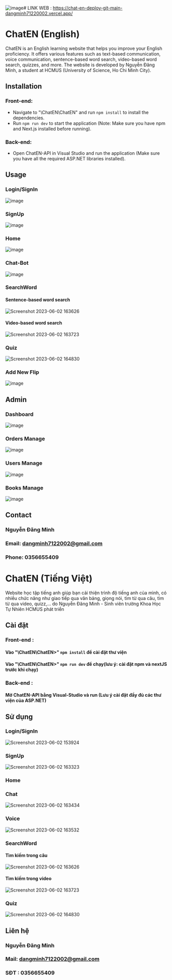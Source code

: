 ![image](https://github.com/dangminh712/ChatEN/assets/83014500/b68923e3-6d87-409b-8b44-cfc62305a8ec)# LINK WEB : https://chat-en-deploy-git-main-dangminh71220002.vercel.app/
# ChatEN (English)

ChatEN is an English learning website that helps you improve your English proficiency. It offers various features such as text-based communication, voice communication, sentence-based word search, video-based word search, quizzes, and more. The website is developed by Nguyễn Đăng Minh, a student at HCMUS (University of Science, Ho Chi Minh City).

## Installation
### Front-end:
- Navigate to "\ChatEN\ChatEN" and run `npm install` to install the dependencies.
- Run `npm run dev` to start the application (Note: Make sure you have npm and Next.js installed before running).

### Back-end:
- Open ChatEN-API in Visual Studio and run the application (Make sure you have all the required ASP.NET libraries installed).

## Usage
### Login/SignIn
![image](https://github.com/dangminh712/ChatEN/assets/83014500/73a97dc4-a13c-424f-9b48-f38c7f863747)

### SignUp
![image](https://github.com/dangminh712/ChatEN/assets/83014500/e0cdc002-92d6-4e5d-a1c7-869307cbf447)

### Home
![image](https://github.com/dangminh712/ChatEN/assets/83014500/28ef32af-49a4-4832-bc36-db7251048845)

### Chat-Bot
![image](https://github.com/dangminh712/ChatEN/assets/83014500/3378ec59-d253-4f88-816d-5433a5667c72)


### SearchWord
#### Sentence-based word search
![Screenshot 2023-06-02 163626](https://github.com/dangminh71220002/ChatEN/assets/83014500/a7b263d0-16c9-4bb1-aa76-0f7738e3484c)

#### Video-based word search
![Screenshot 2023-06-02 163723](https://github.com/dangminh71220002/ChatEN/assets/83014500/88ae31c8-09d6-41f6-a1d4-afa5e1e03e20)

### Quiz
![Screenshot 2023-06-02 164830](https://github.com/dangminh71220002/ChatEN/assets/83014500/92f97a06-fb71-49e5-bd0e-4b04ae6c76fc)

### Add New Flip
![image](https://github.com/dangminh712/ChatEN/assets/83014500/db56c597-69a8-429a-b618-040a6e82eec7)

## Admin
### Dashboard
![image](https://github.com/dangminh712/ChatEN/assets/83014500/e246037e-25b1-4c25-b7d6-8ef781bfc770)
### Orders Manage  
![image](https://github.com/dangminh712/ChatEN/assets/83014500/ee847e1b-730e-476f-99c1-7da83f55db2e)
### Users Manage
![image](https://github.com/dangminh712/ChatEN/assets/83014500/3b2cd477-4946-4b03-b17e-6363733c6d56)
### Books Manage
![image](https://github.com/dangminh712/ChatEN/assets/83014500/4e9289b7-9d7e-42d1-98d9-ccb2028673d7)

## Contact

### Nguyễn Đăng Minh
### Email: dangminh7122002@gmail.com
### Phone: 0356655409

# ChatEN (Tiếng Việt)

Website học tập tiếng anh giúp bạn cải thiện trình độ tiếng anh của mình, có nhiều chức năng như giao tiếp qua văn bảng, giọng nói, tìm từ qua câu, tìm từ qua
video, quizz,... do Nguyễn Đăng Minh - Sinh viên trường Khoa Học Tự Nhiên HCMUS phát triển
## Cài đặt
### Front-end :
#### Vào "\ChatEN\ChatEN>" `npm install` để cài đặt thư viện
#### Vào "\ChatEN\ChatEN>" `npm run dev` để chạy(lưu ý: cài đặt npm và nextJS trước khi chạy)
### Back-end :
#### Mở ChatEN-API bằng Visual-Studio và run (Lưu ý cài đặt đầy đủ các thư viện của ASP.NET)
## Sử dụng
### Login/SignIn
![Screenshot 2023-06-02 153924](https://github.com/dangminh71220002/ChatEN/assets/83014500/d47082eb-b5af-4bd4-9262-66d536e11b6a)
### SignUp
![Screenshot 2023-06-02 163323](https://github.com/dangminh71220002/ChatEN/assets/83014500/406ec1d2-3ab5-47d1-a754-6eaf7ab1989a)
### Home

### Chat
![Screenshot 2023-06-02 163434](https://github.com/dangminh71220002/ChatEN/assets/83014500/987c8d47-35ba-450d-99d4-e88b385782b7)
### Voice
![Screenshot 2023-06-02 163532](https://github.com/dangminh71220002/ChatEN/assets/83014500/33b1cd47-f263-423b-bfc1-3c1a27edd4d8)
### SearchWord
#### Tìm kiếm trong câu
![Screenshot 2023-06-02 163626](https://github.com/dangminh71220002/ChatEN/assets/83014500/a7b263d0-16c9-4bb1-aa76-0f7738e3484c)
#### Tìm kiếm trong video
![Screenshot 2023-06-02 163723](https://github.com/dangminh71220002/ChatEN/assets/83014500/88ae31c8-09d6-41f6-a1d4-afa5e1e03e20)
### Quiz
![Screenshot 2023-06-02 164830](https://github.com/dangminh71220002/ChatEN/assets/83014500/92f97a06-fb71-49e5-bd0e-4b04ae6c76fc)

## Liên hệ

### Nguyễn Đăng Minh
### Mail: dangminh7122002@gmail.com
### SĐT : 0356655409



